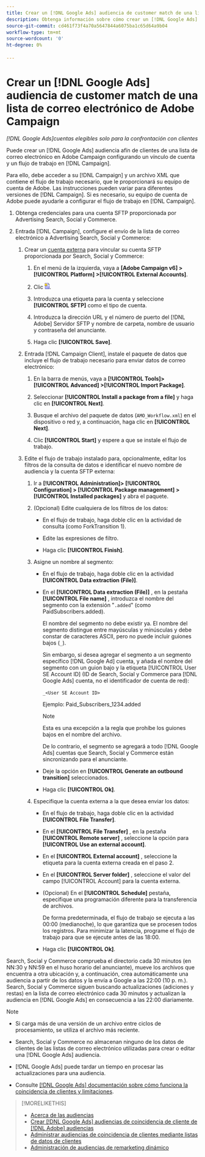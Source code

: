 ```yaml
---
title: Crear un [!DNL Google Ads] audiencia de customer match de una lista de correo electrónico de Adobe Campaign
description: Obtenga información sobre cómo crear un [!DNL Google Ads] audiencia de customer match de una lista de correo electrónico de Adobe Campaign existente.
source-git-commit: cd461f73f4a70a5647844a6075ba1c65d64a9b04
workflow-type: tm+mt
source-wordcount: '0'
ht-degree: 0%

---
```


# Crear un [!DNL Google Ads] audiencia de customer match de una lista de correo electrónico de Adobe Campaign

*[!DNL Google Ads]cuentas elegibles solo para la confrontación con clientes*

Puede crear un [!DNL Google Ads] audiencia afín de clientes de una lista de correo electrónico en Adobe Campaign configurando un vínculo de cuenta y un flujo de trabajo en [!DNL Campaign].

Para ello, debe acceder a su [!DNL Campaign] y un archivo XML que contiene el flujo de trabajo necesario, que le proporcionará su equipo de cuenta de Adobe. Las instrucciones pueden variar para diferentes versiones de [!DNL Campaign]. Si es necesario, su equipo de cuenta de Adobe puede ayudarle a configurar el flujo de trabajo en [!DNL Campaign].

1. Obtenga credenciales para una cuenta SFTP proporcionada por Advertising Search, Social y Commerce.

1. Entrada [!DNL Campaign], configure el envío de la lista de correo electrónico a Advertising Search, Social y Commerce:

   1. Crear un [cuenta externa](https://experienceleague.adobe.com/docs/campaign-standard/using/administrating/application-settings/external-accounts.html) para vincular su cuenta SFTP proporcionada por Search, Social y Commerce:

      1. En el menú de la izquierda, vaya a **\[Adobe Campaign v6\] > [!UICONTROL Platform] >[!UICONTROL External Accounts]**.

      1. Clic ![Crear cuenta](/help/search-social-commerce/assets/campaign-create-account.png "Crear cuenta").

      1. Introduzca una etiqueta para la cuenta y seleccione **[!UICONTROL SFTP]** como el tipo de cuenta.

      1. Introduzca la dirección URL y el número de puerto del [!DNL Adobe] Servidor SFTP y nombre de carpeta, nombre de usuario y contraseña del anunciante.

      1. Haga clic **[!UICONTROL Save]**.
   1. Entrada [!DNL Campaign Client], instale el paquete de datos que incluye el flujo de trabajo necesario para enviar datos de correo electrónico:

      1. En la barra de menús, vaya a **[!UICONTROL Tools]> [!UICONTROL Advanced] >[!UICONTROL Import Package]**.

      1. Seleccionar **[!UICONTROL Install a package from a file]** y haga clic en **[!UICONTROL Next]**.

      1. Busque el archivo del paquete de datos (`AMO_Workflow.xml`) en el dispositivo o red y, a continuación, haga clic en **[!UICONTROL Next]**.

      1. Clic **[!UICONTROL Start]** y espere a que se instale el flujo de trabajo.
   1. Edite el flujo de trabajo instalado para, opcionalmente, editar los filtros de la consulta de datos e identificar el nuevo nombre de audiencia y la cuenta SFTP externa:

      1. Ir a **[!UICONTROL Administration]> [!UICONTROL Configuration] > [!UICONTROL Package management] >[!UICONTROL Installed packages]** y abra el paquete.

      1. (Opcional) Edite cualquiera de los filtros de los datos:

         * En el flujo de trabajo, haga doble clic en la actividad de consulta (como ForkTransition 1).

         * Edite las expresiones de filtro.

         * Haga clic **[!UICONTROL Finish]**.
      1. Asigne un nombre al segmento:

         * En el flujo de trabajo, haga doble clic en la actividad **[!UICONTROL Data extraction (File)]**.

         * En el **[!UICONTROL Data extraction (File)]** , en la pestaña **[!UICONTROL File name]** , introduzca el nombre del segmento con la extensión &quot;`.added`&quot; (como PaidSubscribers.added).

            El nombre del segmento no debe existir ya. El nombre del segmento distingue entre mayúsculas y minúsculas y debe constar de caracteres ASCII, pero no puede incluir guiones bajos (`_`).

            Sin embargo, si desea agregar el segmento a un segmento específico [!DNL Google Ad] cuenta, y añada el nombre del segmento con un guion bajo y la etiqueta [!UICONTROL User SE Account ID] (ID de Search, Social y Commerce para [!DNL Google Ads] cuenta, no el identificador de cuenta de red):

            `_<User SE Account ID>`

            Ejemplo: Paid_Subscribers_1234.added

            >[!NOTE]
            >
            >Esta es una excepción a la regla que prohíbe los guiones bajos en el nombre del archivo.

            De lo contrario, el segmento se agregará a todo [!DNL Google Ads] cuentas que Search, Social y Commerce están sincronizando para el anunciante.

         * Deje la opción en **[!UICONTROL Generate an outbound transition]** seleccionados.

         * Haga clic **[!UICONTROL Ok]**.
      1. Especifique la cuenta externa a la que desea enviar los datos:

         * En el flujo de trabajo, haga doble clic en la actividad **[!UICONTROL File Transfer]**.

         * En el **[!UICONTROL File Transfer]** , en la pestaña **[!UICONTROL Remote server]** , seleccione la opción para **[!UICONTROL Use an external account]**.

         * En el **[!UICONTROL External account]** , seleccione la etiqueta para la cuenta externa creada en el paso 2.

         * En el **[!UICONTROL Server folder]** , seleccione el valor del campo [!UICONTROL Account] para la cuenta externa.

         * (Opcional) En el **[!UICONTROL Schedule]** pestaña, especifique una programación diferente para la transferencia de archivos.

            De forma predeterminada, el flujo de trabajo se ejecuta a las 00:00 (medianoche), lo que garantiza que se procesen todos los registros. Para minimizar la latencia, programe el flujo de trabajo para que se ejecute antes de las 18:00.

         * Haga clic **[!UICONTROL Ok]**.





Search, Social y Commerce comprueba el directorio cada 30 minutos (en NN:30 y NN:59 en el huso horario del anunciante), mueve los archivos que encuentra a otra ubicación y, a continuación, crea automáticamente una audiencia a partir de los datos y la envía a Google a las 22:00 (10 p. m.). Search, Social y Commerce siguen buscando actualizaciones (adiciones y restas) en la lista de correo electrónico cada 30 minutos y actualizan la audiencia en [!DNL Google Ads] en consecuencia a las 22:00 diariamente.

>[!NOTE]
>
>* Si carga más de una versión de un archivo entre ciclos de procesamiento, se utiliza el archivo más reciente.
>
>* Search, Social y Commerce no almacenan ninguno de los datos de clientes de las listas de correo electrónico utilizadas para crear o editar una [!DNL Google Ads] audiencia.
>
>* [!DNL Google Ads] puede tardar un tiempo en procesar las actualizaciones para una audiencia.
>
>* Consulte [[!DNL Google Ads] documentación sobre cómo funciona la coincidencia de clientes y limitaciones](https://support.google.com/displayvideo/answer/9539301).


>[!MORELIKETHIS]
>
>* [Acerca de las audiencias](audience-about.md)
>* [Crear [!DNL Google Ads] audiencias de coincidencia de cliente de [!DNL Adobe] audiencias](google-audience-from-adobe-audience.md)
>* [Administrar audiencias de coincidencia de clientes mediante listas de datos de clientes](audience-from-customer-data-list.md)
>* [Administración de audiencias de remarketing dinámico](audience-dynamic-remarketing-manage.md)

